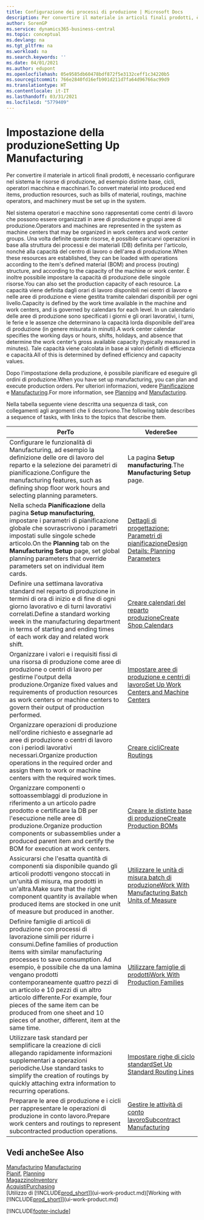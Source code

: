 ```yaml
---
title: Configurazione dei processi di produzione | Microsoft Docs
description: Per convertire il materiale in articoli finali prodotti, è necessario configurare nel sistema le risorse di produzione, ad esempio distinte base, cicli, operatori macchina e macchinari.
author: SorenGP
ms.service: dynamics365-business-central
ms.topic: conceptual
ms.devlang: na
ms.tgt_pltfrm: na
ms.workload: na
ms.search.keywords: ''
ms.date: 04/01/2021
ms.author: edupont
ms.openlocfilehash: 05e9585db60478bdf872f5e3132ceff1c34220b5
ms.sourcegitcommit: 766e2840fd16efb901d211d7fa64d96766ac99d9
ms.translationtype: HT
ms.contentlocale: it-IT
ms.lasthandoff: 03/31/2021
ms.locfileid: "5779409"
---
```

# <a name="setting-up-manufacturing"></a><span data-ttu-id="d7f5c-103">Impostazione della produzione</span><span class="sxs-lookup"><span data-stu-id="d7f5c-103">Setting Up Manufacturing</span></span>
<span data-ttu-id="d7f5c-104">Per convertire il materiale in articoli finali prodotti, è necessario configurare nel sistema le risorse di produzione, ad esempio distinte base, cicli, operatori macchina e macchinari.</span><span class="sxs-lookup"><span data-stu-id="d7f5c-104">To convert material into produced end items, production resources, such as bills of material, routings, machine operators, and machinery must be set up in the system.</span></span>

<span data-ttu-id="d7f5c-105">Nel sistema operatori e macchine sono rappresentati come centri di lavoro che possono essere organizzati in aree di produzione e gruppi aree di produzione.</span><span class="sxs-lookup"><span data-stu-id="d7f5c-105">Operators and machines are represented in the system as machine centers that may be organized in work centers and work center groups.</span></span> <span data-ttu-id="d7f5c-106">Una volta definite queste risorse, è possibile caricarvi operazioni in base alla struttura dei processi e dei materiali (DB) definita per l'articolo, nonché alla capacità del centro di lavoro o dell'area di produzione.</span><span class="sxs-lookup"><span data-stu-id="d7f5c-106">When these resources are established, they can be loaded with operations according to the item's defined material (BOM) and process (routing) structure, and according to the capacity of the machine or work center.</span></span> <span data-ttu-id="d7f5c-107">È inoltre possibile impostare la capacità di produzione delle singole risorse.</span><span class="sxs-lookup"><span data-stu-id="d7f5c-107">You can also set the production capacity of each resource.</span></span> <span data-ttu-id="d7f5c-108">La capacità viene definita dagli orari di lavoro disponibili nei centri di lavoro e nelle aree di produzione e viene gestita tramite calendari disponibili per ogni livello.</span><span class="sxs-lookup"><span data-stu-id="d7f5c-108">Capacity is defined by the work time available in the machine and work centers, and is governed by calendars for each level.</span></span> <span data-ttu-id="d7f5c-109">In un calendario delle aree di produzione sono specificati i giorni e gli orari lavorativi, i turni, le ferie e le assenze che determinano la capacità lorda disponibile dell'area di produzione (in genere misurata in minuti).</span><span class="sxs-lookup"><span data-stu-id="d7f5c-109">A work center calendar specifies the working days or hours, shifts, holidays, and absence that determine the work center’s gross available capacity (typically measured in minutes).</span></span> <span data-ttu-id="d7f5c-110">Tale capacità viene calcolata in base ai valori definiti di efficienza e capacità.</span><span class="sxs-lookup"><span data-stu-id="d7f5c-110">All of this is determined by defined efficiency and capacity values.</span></span>  

<span data-ttu-id="d7f5c-111">Dopo l'impostazione della produzione, è possibile pianificare ed eseguire gli ordini di produzione.</span><span class="sxs-lookup"><span data-stu-id="d7f5c-111">When you have set up manufacturing, you can plan and execute production orders.</span></span> <span data-ttu-id="d7f5c-112">Per ulteriori informazioni, vedere [Pianificazione](production-planning.md) e [Manufacturing](production-manage-manufacturing.md).</span><span class="sxs-lookup"><span data-stu-id="d7f5c-112">For more information, see [Planning](production-planning.md) and [Manufacturing](production-manage-manufacturing.md).</span></span>  



 <span data-ttu-id="d7f5c-113">Nella tabella seguente viene descritta una sequenza di task, con collegamenti agli argomenti che li descrivono.</span><span class="sxs-lookup"><span data-stu-id="d7f5c-113">The following table describes a sequence of tasks, with links to the topics that describe them.</span></span>   

|<span data-ttu-id="d7f5c-114">**Per**</span><span class="sxs-lookup"><span data-stu-id="d7f5c-114">**To**</span></span>|<span data-ttu-id="d7f5c-115">**Vedere**</span><span class="sxs-lookup"><span data-stu-id="d7f5c-115">**See**</span></span>|  
|------------|-------------|  
|<span data-ttu-id="d7f5c-116">Configurare le funzionalità di Manufacturing, ad esempio la definizione delle ore di lavoro del reparto e la selezione dei parametri di pianificazione.</span><span class="sxs-lookup"><span data-stu-id="d7f5c-116">Configure the manufacturing features, such as defining shop floor work hours and selecting planning parameters.</span></span>|<span data-ttu-id="d7f5c-117">La pagina **Setup manufacturing**.</span><span class="sxs-lookup"><span data-stu-id="d7f5c-117">The **Manufacturing Setup** page.</span></span>|
|<span data-ttu-id="d7f5c-118">Nella scheda **Pianificazione** della pagina **Setup manufacturing**, impostare i parametri di pianificazione globale che sovrascrivono i parametri impostati sulle singole schede articolo.</span><span class="sxs-lookup"><span data-stu-id="d7f5c-118">On the **Planning** tab on the **Manufacturing Setup** page, set global planning parameters that override parameters set on individual item cards.</span></span>|[<span data-ttu-id="d7f5c-119">Dettagli di progettazione: Parametri di pianificazione</span><span class="sxs-lookup"><span data-stu-id="d7f5c-119">Design Details: Planning Parameters</span></span>](design-details-planning-parameters.md)|
|<span data-ttu-id="d7f5c-120">Definire una settimana lavorativa standard nel reparto di produzione in termini di ora di inizio e di fine di ogni giorno lavorativo e di turni lavorativi correlati.</span><span class="sxs-lookup"><span data-stu-id="d7f5c-120">Define a standard working week in the manufacturing department in terms of starting and ending times of each work day and related work shift.</span></span>|[<span data-ttu-id="d7f5c-121">Creare calendari del reparto produzione</span><span class="sxs-lookup"><span data-stu-id="d7f5c-121">Create Shop Calendars</span></span>](production-how-to-create-work-center-calendars.md)|  
|<span data-ttu-id="d7f5c-122">Organizzare i valori e i requisiti fissi di una risorsa di produzione come aree di produzione o centri di lavoro per gestirne l'output della produzione.</span><span class="sxs-lookup"><span data-stu-id="d7f5c-122">Organize fixed values and requirements of production resources as work centers or machine centers to govern their output of production performed.</span></span>|[<span data-ttu-id="d7f5c-123">Impostare aree di produzione e centri di lavoro</span><span class="sxs-lookup"><span data-stu-id="d7f5c-123">Set Up Work Centers and Machine Centers</span></span>](production-how-to-set-up-work-and-machine-centers.md)|
|<span data-ttu-id="d7f5c-124">Organizzare operazioni di produzione nell'ordine richiesto e assegnarle ad aree di produzione o centri di lavoro con i periodi lavorativi necessari.</span><span class="sxs-lookup"><span data-stu-id="d7f5c-124">Organize production operations in the required order and assign them to work or machine centers with the required work times.</span></span>|[<span data-ttu-id="d7f5c-125">Creare cicli</span><span class="sxs-lookup"><span data-stu-id="d7f5c-125">Create Routings</span></span>](production-how-to-create-routings.md)|
|<span data-ttu-id="d7f5c-126">Organizzare componenti o sottoassemblaggi di produzione in riferimento a un articolo padre prodotto e certificare la DB per l'esecuzione nelle aree di produzione.</span><span class="sxs-lookup"><span data-stu-id="d7f5c-126">Organize production components or subassemblies under a produced parent item and certify the BOM for execution at work centers.</span></span>|[<span data-ttu-id="d7f5c-127">Creare le distinte base di produzione</span><span class="sxs-lookup"><span data-stu-id="d7f5c-127">Create Production BOMs</span></span>](production-how-to-create-production-boms.md)|
|<span data-ttu-id="d7f5c-128">Assicurarsi che l'esatta quantità di componenti sia disponibile quando gli articoli prodotti vengono stoccati in un'unità di misura, ma prodotti in un'altra.</span><span class="sxs-lookup"><span data-stu-id="d7f5c-128">Make sure that the right component quantity is available when produced items are stocked in one unit of measure but produced in another.</span></span>|[<span data-ttu-id="d7f5c-129">Utilizzare le unità di misura batch di produzione</span><span class="sxs-lookup"><span data-stu-id="d7f5c-129">Work With Manufacturing Batch Units of Measure</span></span>](production-how-to-use-the-manufacturing-batch-unit-of-measure.md)|  
|<span data-ttu-id="d7f5c-130">Definire famiglie di articoli di produzione con processi di lavorazione simili per ridurre i consumi.</span><span class="sxs-lookup"><span data-stu-id="d7f5c-130">Define families of production items with similar manufacturing processes to save consumption.</span></span> <span data-ttu-id="d7f5c-131">Ad esempio, è possibile che da una lamina vengano prodotti contemporaneamente quattro pezzi di un articolo e 10 pezzi di un altro articolo differente.</span><span class="sxs-lookup"><span data-stu-id="d7f5c-131">For example, four pieces of the same item can be produced from one sheet and 10 pieces of another, different, item at the same time.</span></span>|[<span data-ttu-id="d7f5c-132">Utilizzare famiglie di prodotti</span><span class="sxs-lookup"><span data-stu-id="d7f5c-132">Work With Production Families</span></span>](production-how-work-family.md)|
|<span data-ttu-id="d7f5c-133">Utilizzare task standard per semplificare la creazione di cicli allegando rapidamente informazioni supplementari a operazioni periodiche.</span><span class="sxs-lookup"><span data-stu-id="d7f5c-133">Use standard tasks to simplify the creation of routings by quickly attaching extra information to recurring operations.</span></span>|[<span data-ttu-id="d7f5c-134">Impostare righe di ciclo standard</span><span class="sxs-lookup"><span data-stu-id="d7f5c-134">Set Up Standard Routing Lines</span></span>](production-how-set-up-standard-routing-lines.md)|  
|<span data-ttu-id="d7f5c-135">Preparare le aree di produzione e i cicli per rappresentare le operazioni di produzione in conto lavoro.</span><span class="sxs-lookup"><span data-stu-id="d7f5c-135">Prepare work centers and routings to represent subcontracted production operations.</span></span>|[<span data-ttu-id="d7f5c-136">Gestire le attività di conto lavoro</span><span class="sxs-lookup"><span data-stu-id="d7f5c-136">Subcontract Manufacturing</span></span>](production-how-to-subcontract-manufacturing.md)|  

## <a name="see-also"></a><span data-ttu-id="d7f5c-137">Vedi anche</span><span class="sxs-lookup"><span data-stu-id="d7f5c-137">See Also</span></span>
<span data-ttu-id="d7f5c-138">[Manufacturing](production-manage-manufacturing.md)  </span><span class="sxs-lookup"><span data-stu-id="d7f5c-138">[Manufacturing](production-manage-manufacturing.md)  </span></span>  
<span data-ttu-id="d7f5c-139">[Pianif.](production-planning.md) </span><span class="sxs-lookup"><span data-stu-id="d7f5c-139">[Planning](production-planning.md) </span></span>  
[<span data-ttu-id="d7f5c-140">Magazzino</span><span class="sxs-lookup"><span data-stu-id="d7f5c-140">Inventory</span></span>](inventory-manage-inventory.md)  
[<span data-ttu-id="d7f5c-141">Acquisti</span><span class="sxs-lookup"><span data-stu-id="d7f5c-141">Purchasing</span></span>](purchasing-manage-purchasing.md)  
<span data-ttu-id="d7f5c-142">[Utilizzo di [!INCLUDE[prod_short](includes/prod_short.md)]](ui-work-product.md)</span><span class="sxs-lookup"><span data-stu-id="d7f5c-142">[Working with [!INCLUDE[prod_short](includes/prod_short.md)]](ui-work-product.md)</span></span>


[!INCLUDE[footer-include](includes/footer-banner.md)]